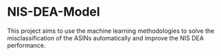 # NIS-DEA-Model
This project aims to use the machine learning methodologies to solve the misclassification of the ASINs automatically and improve the NIS DEA performance.
